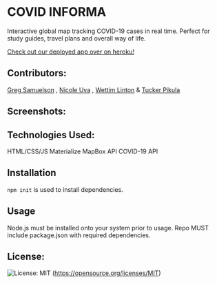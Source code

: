    # COVID INFORMA

  Interactive global map tracking COVID-19 cases in real time. Perfect for study guides, travel plans and overall way of life.
  
  [Check out our deployed app over on heroku!](https://nicouva.github.io/Project1-COVID19-Map/)
 
  ## Contributors: 

  <a href="https://github.com/Greg-Sam">Greg Samuelson</a> , <a href="https://github.com/nicouva">Nicole Uva</a> , <a href="https://github.com/wlinton1">Wettim Linton</a> & <a href="https://github.com/tuckerpikula">Tucker Pikula</a> 

  ## Screenshots:

  ## Technologies Used:
  HTML/CSS/JS
  Materialize
  MapBox API
  COVID-19 API
  

  ## **Installation**
  ```npm init``` is used to install dependencies.
  ## **Usage**
  Node.js must be installed onto your system prior to usage. 
  Repo MUST include package.json with required dependencies.
  
  ## License: 
  ![License: MIT](https://img.shields.io/badge/License-MIT-yellow.svg)
  (https://opensource.org/licenses/MIT)


